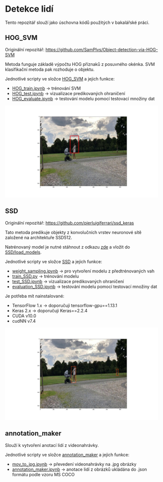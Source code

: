 # Detekce lidí

Tento repozitář slouží jako úschovna kódů použitých v bakalářské práci.

## HOG_SVM

Originální repozitář: https://github.com/SamPlvs/Object-detection-via-HOG-SVM

Metoda funguje základě výpočtu HOG příznaků z posuvného okénka. SVM klasifikační metoda pak rozhoduje o objektu. 

Jednotlivé scripty ve složce [HOG_SVM](HOG_SVM) a jejich funkce:
* [HOG_train.ipynb](HOG_SVM/HOG_train.ipynb) -> trénování SVM
* [HOG_test.ipynb](HOG_SVM/HOG_test.ipynb) -> vizualizace predikovaných ohraničení
* [HOG_evaluate.ipynb](HOG_SVM/HOG_evaluate.ipynb) -> testování modelu pomocí testovací množiny dat

![](HOG_SVM/test_images/test.jpg)

## SSD

Originální repozitář: https://github.com/pierluigiferrari/ssd_keras

Tato metoda predikuje objekty z konvolučních vrstev neuronové sítě založené na architektuře SSD512.

Natrénovaný model je nutné stáhnout z odkazu [zde](https://drive.google.com/drive/folders/17qpBcxiJ6j53FiAyjv_41v_vTorCnPQH?usp=sharing) a vložit do [SSD/load_models](SSD/load_models).

Jednotlivé scripty ve složce [SSD](SSD) a jejich funkce:
* [weight_sampling.ipynb](SSD/weight_sampling.ipynb) -> pro vytvoření modelu z předtrénovaných vah
* [train_SSD.py](SSD/train_SSD.py) -> trénování modelu
* [test_SSD.ipynb](SSD/test_SSD.ipynb) -> vizualizace predikovaných ohraničení
* [evaluation_SSD.ipynb](SSD/evaluation_SSD.ipynb) -> testování modelu pomocí testovací množiny dat


Je potřeba mít nainstalované:
* TensorFlow 1.x -> doporučuji tensorflow-gpu==1.13.1
* Keras 2.x -> doporučuji Keras==2.2.4
* CUDA v10.0
* cudNN v7.4

![](SSD/test_img/ssd_test.jpg)

## annotation_maker

Slouží k vytvoření anotací lidí z videonahrávky.

Jednotlivé scripty ve složce [annotation_maker](annotation_maker) a jejich funkce:
* [mov_to_jpg.ipynb](annotation_maker/mov_to_jpg.ipynb) -> převedení videonahrávky na .jpg obrázky
* [annotation_maker.ipynb](annotation_maker/annotation_maker.ipynb) -> anotace lidí z obrázků ukládána do .json formátu podle vzoru MS COCO 
 
